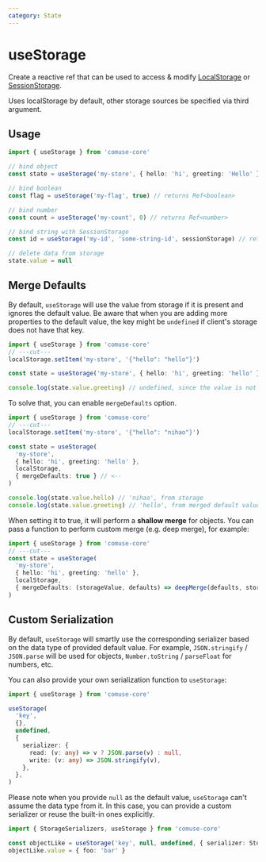 ```yaml
---
category: State
---
```


# useStorage

Create a reactive ref that can be used to access & modify [LocalStorage](https://developer.mozilla.org/en-US/docs/Web/API/Window/localStorage) or [SessionStorage](https://developer.mozilla.org/en-US/docs/Web/API/Window/sessionStorage).

Uses localStorage by default, other storage sources be specified via third argument.

## Usage

```ts
import { useStorage } from 'comuse-core'

// bind object
const state = useStorage('my-store', { hello: 'hi', greeting: 'Hello' })

// bind boolean
const flag = useStorage('my-flag', true) // returns Ref<boolean>

// bind number
const count = useStorage('my-count', 0) // returns Ref<number>

// bind string with SessionStorage
const id = useStorage('my-id', 'some-string-id', sessionStorage) // returns Ref<string>

// delete data from storage
state.value = null
```

## Merge Defaults

By default, `useStorage` will use the value from storage if it is present and ignores the default value. Be aware that when you are adding more properties to the default value, the key might be `undefined` if client's storage does not have that key.

```ts
import { useStorage } from 'comuse-core'
// ---cut---
localStorage.setItem('my-store', '{"hello": "hello"}')

const state = useStorage('my-store', { hello: 'hi', greeting: 'hello' }, localStorage)

console.log(state.value.greeting) // undefined, since the value is not presented in storage
```

To solve that, you can enable `mergeDefaults` option.

```ts
import { useStorage } from 'comuse-core'
// ---cut---
localStorage.setItem('my-store', '{"hello": "nihao"}')

const state = useStorage(
  'my-store',
  { hello: 'hi', greeting: 'hello' },
  localStorage,
  { mergeDefaults: true } // <--
)

console.log(state.value.hello) // 'nihao', from storage
console.log(state.value.greeting) // 'hello', from merged default value
```

When setting it to true, it will perform a **shallow merge** for objects. You can pass a function to perform custom merge (e.g. deep merge), for example:

```ts
import { useStorage } from 'comuse-core'
// ---cut---
const state = useStorage(
  'my-store',
  { hello: 'hi', greeting: 'hello' },
  localStorage,
  { mergeDefaults: (storageValue, defaults) => deepMerge(defaults, storageValue) } // <--
)
```

## Custom Serialization

By default, `useStorage` will smartly use the corresponding serializer based on the data type of provided default value. For example, `JSON.stringify` / `JSON.parse` will be used for objects, `Number.toString` / `parseFloat` for numbers, etc.

You can also provide your own serialization function to `useStorage`:

```ts
import { useStorage } from 'comuse-core'

useStorage(
  'key',
  {},
  undefined,
  {
    serializer: {
      read: (v: any) => v ? JSON.parse(v) : null,
      write: (v: any) => JSON.stringify(v),
    },
  },
)
```

Please note when you provide `null` as the default value, `useStorage` can't assume the data type from it. In this case, you can provide a custom serializer or reuse the built-in ones explicitly.

```ts
import { StorageSerializers, useStorage } from 'comuse-core'

const objectLike = useStorage('key', null, undefined, { serializer: StorageSerializers.object })
objectLike.value = { foo: 'bar' }
```
